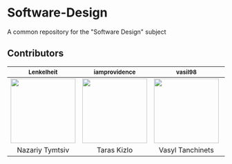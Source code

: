# Software-Design
A common repository for the "Software Design" subject 

## Contributors

| <sub><b>Lenkelheit</b></sub>| <sub><b>iamprovidence</b></sub>| <sub><b>vasil98</b></sub>| <sub><b>marichkaK</b></sub>| <sub><b>olyapetryshyn</b></sub>|
| :---: | :---: | :---: | :---: | :---: |
| [<img src="https://avatars3.githubusercontent.com/u/38116562?s=400&v=4" width="150px;"/>](https://github.com/Lenkelheit) | [<img src="https://avatars3.githubusercontent.com/u/24938726?s=400&v=4" width="150px;"/>](https://github.com/iamprovidence) |[<img src="https://avatars3.githubusercontent.com/u/22750664?s=400&v=4" width="150px;"/>](https://github.com/vasil98) |[<img src="https://avatars3.githubusercontent.com/u/37065318?s=400&v=4" width="150px;"/>](https://github.com/marichkaK) |[<img src="https://avatars3.githubusercontent.com/u/41824316?s=400&v=4" width="150px;"/>](https://github.com/olyapetryshyn) |
|Nazariy Tymtsiv|Taras Kizlo|Vasyl Tanchinets|Mariia Kunyk|Olya Petryshyn|
